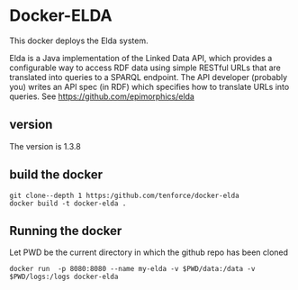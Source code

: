 # Docker-ELDA
This docker deploys the Elda system. 


Elda is a Java implementation of the Linked Data API, which provides a configurable way to access RDF data using simple RESTful URLs that are translated into queries to a SPARQL endpoint. The API developer (probably you) writes an API spec (in RDF) which specifies how to translate URLs into queries. 
See https://github.com/epimorphics/elda

## version

The version is 1.3.8

## build the docker


```
git clone--depth 1 https:/github.com/tenforce/docker-elda
docker build -t docker-elda .
```

## Running the docker
Let PWD be the current directory in which the github repo has been cloned

```
docker run  -p 8080:8080 --name my-elda -v $PWD/data:/data -v $PWD/logs:/logs docker-elda
```




